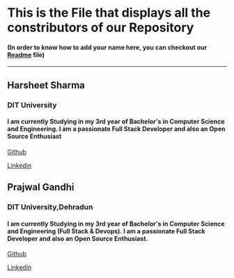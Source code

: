 # This is the File that displays all the constributors of our Repository
#### (In order to know how to add your name here, you can checkout our [Readme](./readme.md) file)

---------------------------------------------------------------------------------------------------

## Harsheet Sharma
### DIT University
#### I am currently Studying in my 3rd year of Bachelor's in Computer Science and Engineering. I am a passionate Full Stack Developer and also an Open Source Enthusiast
[Github](www.github.com/ab1123)

[Linkedin](https://www.linkedin.com/in/harsheet-sharma-78a432193/)


## Prajwal Gandhi
### DIT University,Dehradun
#### I am currently Studying in my 3rd year of Bachelor's in Computer Science and Engineering (Full Stack & Devops). I am a passionate Full Stack Developer and also an Open Source Enthusiast.
[Github](www.github.com/gandhiprajwal)

[Linkedin](https://www.linkedin.com/in/prajwalgandhi/)
